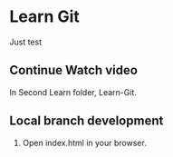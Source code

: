 # Learn Git

Just test

## Continue Watch video

In Second Learn folder, Learn-Git.

## Local branch development

1. Open index.html in your browser.
